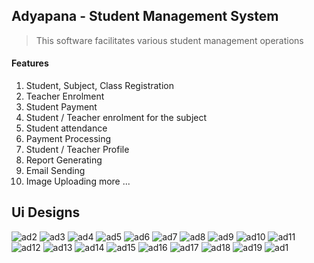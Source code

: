 ## Adyapana - Student Management System
> This software facilitates various student management operations

#### Features
1) Student, Subject, Class Registration
2) Teacher Enrolment
3) Student Payment
4) Student / Teacher enrolment for the subject
5) Student attendance
6) Payment Processing
7) Student / Teacher Profile
8) Report Generating
9) Email Sending
10) Image Uploading
more ...

## Ui Designs

![ad2](https://github.com/Pasindu-Jayasundara/Adyapana-Student-Management-System/assets/158612501/e47df9e6-d7e3-4695-95f7-04dbf3b52d69)
![ad3](https://github.com/Pasindu-Jayasundara/Adyapana-Student-Management-System/assets/158612501/89743c12-28d9-4213-b83c-cae60e20607a)
![ad4](https://github.com/Pasindu-Jayasundara/Adyapana-Student-Management-System/assets/158612501/e3be651d-2356-45a3-95d7-dde7972d73e6)
![ad5](https://github.com/Pasindu-Jayasundara/Adyapana-Student-Management-System/assets/158612501/fa28f45e-e678-4b94-b14b-0fb024b64445)
![ad6](https://github.com/Pasindu-Jayasundara/Adyapana-Student-Management-System/assets/158612501/f0ca1460-fcba-48a3-b020-1be63210a5a5)
![ad7](https://github.com/Pasindu-Jayasundara/Adyapana-Student-Management-System/assets/158612501/5fe06a47-692e-4006-ad5a-bc7bd72b60ca)
![ad8](https://github.com/Pasindu-Jayasundara/Adyapana-Student-Management-System/assets/158612501/d95e02e8-eff0-4c08-a1f7-6832bf7fd523)
![ad9](https://github.com/Pasindu-Jayasundara/Adyapana-Student-Management-System/assets/158612501/68d96fa1-9971-48d7-b599-a7759480d3d2)
![ad10](https://github.com/Pasindu-Jayasundara/Adyapana-Student-Management-System/assets/158612501/b12ebeb9-4140-4d9d-8310-163104b4c01b)
![ad11](https://github.com/Pasindu-Jayasundara/Adyapana-Student-Management-System/assets/158612501/84c24bc7-033c-42e2-a509-dfe814fb063c)
![ad12](https://github.com/Pasindu-Jayasundara/Adyapana-Student-Management-System/assets/158612501/6172f9cc-9f8d-4889-ba69-692012286471)
![ad13](https://github.com/Pasindu-Jayasundara/Adyapana-Student-Management-System/assets/158612501/d02c7e10-87a7-4587-b359-cc6847293857)
![ad14](https://github.com/Pasindu-Jayasundara/Adyapana-Student-Management-System/assets/158612501/cd1ad21d-d208-4873-ab7b-f67515126e0b)
![ad15](https://github.com/Pasindu-Jayasundara/Adyapana-Student-Management-System/assets/158612501/f2fb85c0-a27b-4c8e-b096-75dc93b0ed07)
![ad16](https://github.com/Pasindu-Jayasundara/Adyapana-Student-Management-System/assets/158612501/25bd008b-36f0-473d-8cfe-b13e9a173d2b)
![ad17](https://github.com/Pasindu-Jayasundara/Adyapana-Student-Management-System/assets/158612501/675720c7-a935-4ccb-91e9-e7e4e7168279)
![ad18](https://github.com/Pasindu-Jayasundara/Adyapana-Student-Management-System/assets/158612501/aada36bc-c970-426d-b232-1adfb892631e)
![ad19](https://github.com/Pasindu-Jayasundara/Adyapana-Student-Management-System/assets/158612501/9f61932a-f82f-4346-9025-ddc9533c39d1)
![ad1](https://github.com/Pasindu-Jayasundara/Adyapana-Student-Management-System/assets/158612501/dae6979b-5635-4b03-a8f7-a8f0cf2f868e)

